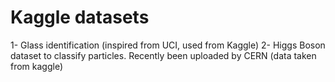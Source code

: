 # Kaggle datasets 

1- Glass identification (inspired from UCI, used from Kaggle) 
2- Higgs Boson dataset to classify particles. Recently been uploaded by CERN (data taken from kaggle)
